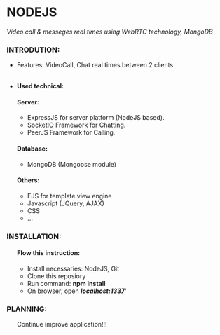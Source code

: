 ﻿# NODEJS

<i>Video call & messeges real times using WebRTC technology, MongoDB</i>

<h3>INTRODUTION:</h3>

  <ul>
    <li>Features: VideoCall, Chat real times between 2 clients</li><br>
  </ul>
  
  <ul>
    <li>
      <strong>Used technical:</strong>
      <h4>Server:</h4>
        <ul>
          <li>ExpressJS for server platform (NodeJS based).</li>
          <li>SocketIO Framework for Chatting.</li>
          <li>PeerJS Framework for Calling.</li>
        </ul>
      </li>
   </ul>
   
  <ul>
    <h4>Database:</h4>
    <ul><li>MongoDB (Mongoose module)</li></ul>
  </ul>
    
  <ul>
    <h4> Others:</h4>
     <ul>
        <li>EJS for template view engine
        <li>Javascript (JQuery, AJAX)
        <li>CSS
        <li>...
      </ul>
  </ul> 
       
       
       
<h3>INSTALLATION:</h3>
  <ul>
    <h4>Flow this instruction:</h4>
    <ul>
        <li>Install necessaries: NodeJS, Git  
        <li>Clone this reposiory
        <li>Run command: <b>npm install</b>
        <li>On browser, open <b><i>localhost:1337</i></b>'
  </ul>
  </ul>

<h3>PLANNING:</h3>
  <ul>Continue improve application!!!</ul>

